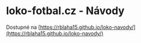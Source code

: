 # loko-fotbal.cz - Návody

Dostupné na [https://rblaha15.github.io/loko-navody/](https://rblaha15.github.io/loko-navody/)
